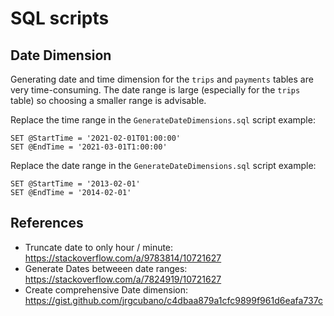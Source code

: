 # SQL scripts

## Date Dimension

Generating date and time dimension for the `trips` and `payments` tables are very time-consuming. The date range is large (especially for the `trips` table) so choosing a smaller range is advisable.

Replace the time range in the `GenerateDateDimensions.sql` script example:

```
SET @StartTime = '2021-02-01T01:00:00'
SET @EndTime = '2021-03-01T1:00:00'
```

Replace the date range in the `GenerateDateDimensions.sql` script example:

```
SET @StartTime = '2013-02-01'
SET @EndTime = '2014-02-01'
```

## References

* Truncate date to only hour / minute: https://stackoverflow.com/a/9783814/10721627
* Generate Dates betweeen date ranges: https://stackoverflow.com/a/7824919/10721627
* Create comprehensive Date dimension: https://gist.github.com/jrgcubano/c4dbaa879a1cfc9899f961d6eafa737c